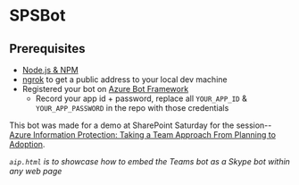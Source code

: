 # SPSBot

## Prerequisites
- [Node.js & NPM](https://nodejs.org/en/)
- [ngrok](https://ngrok.com/) to get a public address to your local dev machine
- Registered your bot on [Azure Bot Framework](https://dev.botframework.com/bots/new)
    - Record your app id + password, replace all `YOUR_APP_ID` & `YOUR_APP_PASSWORD` in the repo with those credentials

This bot was made for a demo at SharePoint Saturday for the session-- [Azure Information Protection: Taking a Team Approach From Planning to Adoption](http://www.spsevents.org/city/Vancouver/Vancouver2018/_layouts/15/SPSEvents/Speakers/Session.aspx?ID=45&IsDlg=1).
    
*`aip.html` is to showcase how to embed the Teams bot as a Skype bot within any web page*
